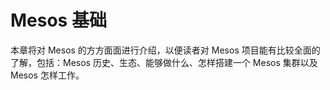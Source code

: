 # Mesos 基础

本章将对 Mesos 的方方面面进行介绍，以便读者对 Mesos
项目能有比较全面的了解，包括：Mesos 历史、生态、能够做什么、怎样搭建一个 Mesos
集群以及 Mesos 怎样工作。
